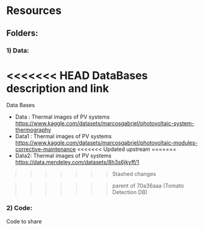 # Resources 


## Folders:

### 1) Data: 
<<<<<<< HEAD
DataBases description and link 
=======
Data Bases 
  - Data : Thermal images of PV systems <https://www.kaggle.com/datasets/marcosgabriel/photovoltaic-system-thermography>
  - Data1 : Thermal images of PV systems <https://www.kaggle.com/datasets/marcosgabriel/photovoltaic-modules-corrective-maintenance>
<<<<<<< Updated upstream
=======
  - Data2: Thermal images of PV systems <https://data.mendeley.com/datasets/8h3s6jkyff/1>
>>>>>>> Stashed changes

>>>>>>> parent of 70a36aaa (Tomato Detection DB)
### 2) Code:
Code to share
